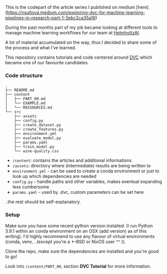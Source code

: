 This is the codepart of the article series I published on medium [here]. (https://nsultova.medium.com/exploring-dvc-for-machine-learning-pipelines-in-research-part-1-3ebc2ca35a18) 


During the past months part of my job became looking at different tools to manage machine learning workflows for our team at [HelmholtzAI](https://www.helmholtz.ai/). 

A lot of material accumulated on the way, thus I decided to share some of the process and what I’ve learned.

This repository contains tutorials and code centered around [DVC](https://dvc.org) which became one of our favourite candidates.


### Code structure

```
.
├── README.md
├── content
│   ├── PART_00.md
│   └── EXAMPLE.md
│   └── RESSOURCES.md
└── src
    ├── assets
    ├── config.py
    ├── create_dataset.py
    ├── create_features.py
    ├── environment.yml
    ├── evaluate_model.py
    ├── params.yaml
    ├── train_model.py
    └── wine-quality.csv
```

- `/content`:  contains the articles and additional informations
- `/assets`: directiory where (intermediate) results are being written to
- `environment.yml` - can be used to create a conda environment or just to look up which dependencies are needed
- `config.py` - handle paths and other variables, makes eventual expanding less cumbersome
- `params.yaml` - used by .dvc, custom parameters can be set here

..the rest should be self-explanatory.

### Setup

Make sure you have some recent python version installed. (I run Python 3.9.1 within an conda environment on an OSX (add version) as of this writing). 
I'd highly recommend to use any flavour of virtual environments (conda, venv, ..(except you're a *-BSD or NixOS user ^^ )). 

Clone the repo, make sure the dependencies are installed and you're good to go!

Look into `/content/PART_00`, section **DVC Tutorial** for more information.
